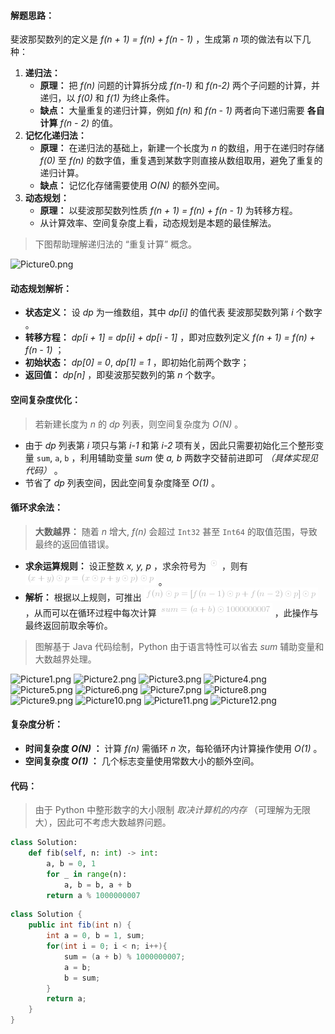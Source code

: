 #### 解题思路：

斐波那契数列的定义是 *f(n + 1) = f(n) + f(n - 1)* ，生成第 *n* 项的做法有以下几种：
1. **递归法：**
    - **原理：** 把 *f(n)* 问题的计算拆分成 *f(n-1)* 和 *f(n-2)* 两个子问题的计算，并递归，以 *f(0)* 和 *f(1)* 为终止条件。
    - **缺点：** 大量重复的递归计算，例如 *f(n)* 和 *f(n - 1)* 两者向下递归需要 **各自计算** *f(n - 2)* 的值。
2. **记忆化递归法：**
    - **原理：** 在递归法的基础上，新建一个长度为 *n* 的数组，用于在递归时存储 *f(0)* 至 *f(n)* 的数字值，重复遇到某数字则直接从数组取用，避免了重复的递归计算。
    - **缺点：** 记忆化存储需要使用 *O(N)* 的额外空间。
3. **动态规划：**
    - **原理：** 以斐波那契数列性质 *f(n + 1) = f(n) + f(n - 1)* 为转移方程。
    - 从计算效率、空间复杂度上看，动态规划是本题的最佳解法。

> 下图帮助理解递归法的 “重复计算” 概念。

![Picture0.png](https://pic.leetcode-cn.com/25e913ab8d7a22bb017669e4a097cf51d10861f365002f2d8556ee7a64464cd8-Picture0.png)

#### 动态规划解析：

- **状态定义：** 设 *dp* 为一维数组，其中 *dp[i]* 的值代表 斐波那契数列第 *i* 个数字 。
- **转移方程：** *dp[i + 1] = dp[i] + dp[i - 1]* ，即对应数列定义 *f(n + 1) = f(n) + f(n - 1)* ；
- **初始状态：** *dp[0] = 0*, *dp[1] = 1* ，即初始化前两个数字；
- **返回值：** *dp[n]* ，即斐波那契数列的第 *n* 个数字。

#### 空间复杂度优化：

> 若新建长度为 *n* 的 *dp* 列表，则空间复杂度为 *O(N)* 。
- 由于 *dp* 列表第 *i* 项只与第 *i-1* 和第 *i-2* 项有关，因此只需要初始化三个整形变量 `sum`, `a`, `b` ，利用辅助变量 *sum* 使 *a, b* 两数字交替前进即可 *（具体实现见代码）* 。
- 节省了 *dp* 列表空间，因此空间复杂度降至 *O(1)* 。

#### 循环求余法：

> **大数越界：** 随着 *n* 增大, *f(n)* 会超过 `Int32` 甚至 `Int64` 的取值范围，导致最终的返回值错误。 
- **求余运算规则：** 设正整数 *x, y, p* ，求余符号为 ![\odot ](./p__odot_.png)  ，则有 ![(x+y)\odotp=(x\odotp+y\odotp)\odotp ](./p___x_+_y__odot_p_=__x_odot_p_+_y_odot_p__odot_p_.png)  。
- **解析：** 根据以上规则，可推出 ![f(n)\odotp=\[f(n-1)\odotp+f(n-2)\odotp\]\odotp ](./p__f_n__odot_p_=__f_n-1__odot_p_+_f_n-2__odot_p__odot_p_.png)  ，从而可以在循环过程中每次计算 ![sum=(a+b)\odot1000000007 ](./p__sum_=__a_+_b__odot_1000000007_.png)  ，此操作与最终返回前取余等价。

> 图解基于 Java 代码绘制，Python 由于语言特性可以省去 *sum* 辅助变量和大数越界处理。

 ![Picture1.png](https://pic.leetcode-cn.com/f653118d5c80fc44dde284c9b9c4f2d2115916f0123e384733526279f9b23302-Picture1.png) ![Picture2.png](https://pic.leetcode-cn.com/944b51e8d97de5dbf4a1f32f94d41ee5ff3f02512a84a992b4c135898c32c160-Picture2.png) ![Picture3.png](https://pic.leetcode-cn.com/271f93032bfd5752680da62bf4d877912ec7c4b765010c7123f7238128bc254e-Picture3.png) ![Picture4.png](https://pic.leetcode-cn.com/02b84032f8d87224f641bde39a1dbad9d50936edd034bd8f14fa221452b38e27-Picture4.png) ![Picture5.png](https://pic.leetcode-cn.com/ab56d9401cd08e549cebb2351fddf3d9fd40648bbc105e14eeb954ba37e955ec-Picture5.png) ![Picture6.png](https://pic.leetcode-cn.com/16681ab7512ff7f9bdf8f7102556a848ec780815723573a3b6e0344e68db7f52-Picture6.png) ![Picture7.png](https://pic.leetcode-cn.com/a4a65c8b160832c871f25ba011d383b8b8ad2956bfab5843ced6b56f61be2ea7-Picture7.png) ![Picture8.png](https://pic.leetcode-cn.com/d517868e871c4ac19a47b18daf59ce98e58f120c1dac49b24b2a5464dec980d5-Picture8.png) ![Picture9.png](https://pic.leetcode-cn.com/44f7aa4feb3a2e082417ac809307b55d654b691d5472c23eb11841ff58f8c3ed-Picture9.png) ![Picture10.png](https://pic.leetcode-cn.com/9a3bd335f639944934521425e9f515107310f00a92fb91d4fb7d74b2db8141ce-Picture10.png) ![Picture11.png](https://pic.leetcode-cn.com/854d5bcd36a4c394f51eefd70d716b272f8582c9b5e1d3d08fb3c5e823850c9d-Picture11.png) ![Picture12.png](https://pic.leetcode-cn.com/2709b0d93a274f38735656d993f3444e05f6b5fcfd79d0b8d5a078ae33c86d07-Picture12.png) 

#### 复杂度分析：

- **时间复杂度 *O(N)* ：** 计算 *f(n)* 需循环 *n* 次，每轮循环内计算操作使用 *O(1)* 。
- **空间复杂度 *O(1)* ：** 几个标志变量使用常数大小的额外空间。

#### 代码：

> 由于 Python 中整形数字的大小限制 *取决计算机的内存* （可理解为无限大），因此可不考虑大数越界问题。

```python []
class Solution:
    def fib(self, n: int) -> int:
        a, b = 0, 1
        for _ in range(n):
            a, b = b, a + b
        return a % 1000000007
```

```java []
class Solution {
    public int fib(int n) {
        int a = 0, b = 1, sum;
        for(int i = 0; i < n; i++){
            sum = (a + b) % 1000000007;
            a = b;
            b = sum;
        }
        return a;
    }
}
```